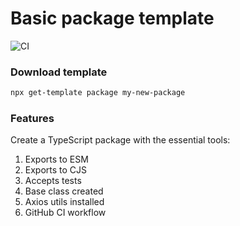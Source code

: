# Basic package template
![CI](https://github.com/get-template/package-template/actions/workflows/ci.yml/badge.svg)

### Download template
```sh
npx get-template package my-new-package
````

### Features
Create a TypeScript package with the essential tools:

1. Exports to ESM
2. Exports to CJS
3. Accepts tests
4. Base class created
5. Axios utils installed
6. GitHub CI workflow
